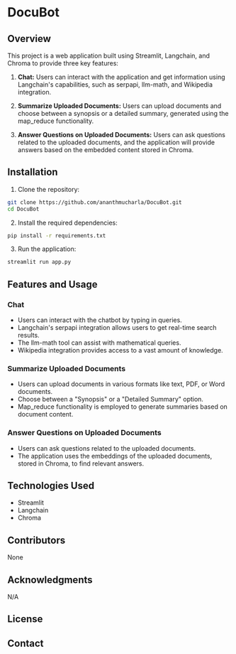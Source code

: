 # DocuBot

## Overview


This project is a web application built using Streamlit, Langchain, and Chroma to provide three key features:

1. **Chat:** Users can interact with the application and get information using Langchain's capabilities, such as serpapi, llm-math, and Wikipedia integration.

2. **Summarize Uploaded Documents:** Users can upload documents and choose between a synopsis or a detailed summary, generated using the map_reduce functionality.

3. **Answer Questions on Uploaded Documents:** Users can ask questions related to the uploaded documents, and the application will provide answers based on the embedded content stored in Chroma.

## Installation

1. Clone the repository:

```bash
git clone https://github.com/ananthmucharla/DocuBot.git
cd DocuBot
```

2. Install the required dependencies:

```bash
pip install -r requirements.txt
```

3. Run the application:

```bash
streamlit run app.py
```

## Features and Usage

### Chat

- Users can interact with the chatbot by typing in queries.
- Langchain's serpapi integration allows users to get real-time search results.
- The llm-math tool can assist with mathematical queries.
- Wikipedia integration provides access to a vast amount of knowledge.

### Summarize Uploaded Documents

- Users can upload documents in various formats like text, PDF, or Word documents.
- Choose between a "Synopsis" or a "Detailed Summary" option.
- Map_reduce functionality is employed to generate summaries based on document content.

### Answer Questions on Uploaded Documents

- Users can ask questions related to the uploaded documents.
- The application uses the embeddings of the uploaded documents, stored in Chroma, to find relevant answers.

## Technologies Used

- Streamlit
- Langchain
- Chroma

## Contributors

None

## Acknowledgments

N/A

## License


## Contact

